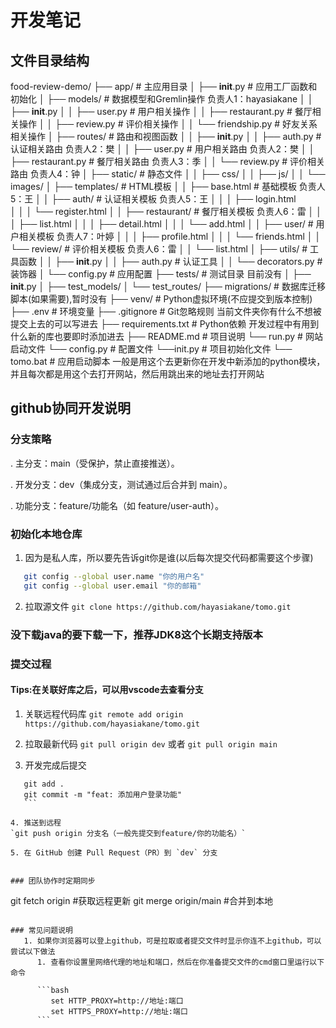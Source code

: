 # 开发笔记

## 文件目录结构
food-review-demo/
├── app/                      # 主应用目录
│   ├── __init__.py           # 应用工厂函数和初始化
│   ├── models/               # 数据模型和Gremlin操作   负责人1：hayasiakane
│   │   ├── __init__.py
│   │   ├── user.py           # 用户相关操作
│   │   ├── restaurant.py     # 餐厅相关操作
│   │   ├── review.py         # 评价相关操作
│   │   └── friendship.py     # 好友关系相关操作
│   ├── routes/               # 路由和视图函数
│   │   ├── __init__.py
│   │   ├── auth.py           # 认证相关路由    负责人2：樊
│   │   ├── user.py           # 用户相关路由    负责人2：樊
│   │   ├── restaurant.py     # 餐厅相关路由    负责人3：季
│   │   └── review.py         # 评价相关路由    负责人4：钟
│   ├── static/               # 静态文件
│   │   ├── css/
│   │   ├── js/
│   │   └── images/
│   ├── templates/            # HTML模板
│   │   ├── base.html         # 基础模板     负责人5：王
│   │   ├── auth/             # 认证相关模板   负责人5：王
│   │   │   ├── login.html   
│   │   │   └── register.html
│   │   ├── restaurant/       # 餐厅相关模板   负责人6：雷
│   │   │   ├── list.html
│   │   │   ├── detail.html
│   │   │   └── add.html
│   │   ├── user/            # 用户相关模板    负责人7：叶婷
│   │   │   ├── profile.html
│   │   │   └── friends.html
│   │   └── review/          # 评价相关模板    负责人6：雷
│   │       └── list.html
│   ├── utils/                # 工具函数
│   │   ├── __init__.py
│   │   ├── auth.py           # 认证工具
│   │   └── decorators.py     # 装饰器
│   └── config.py             # 应用配置
├── tests/                    # 测试目录 目前没有
│   ├── __init__.py
│   ├── test_models/
│   └── test_routes/
├── migrations/               # 数据库迁移脚本(如果需要),暂时没有
├── venv/                     # Python虚拟环境(不应提交到版本控制)
├── .env                      # 环境变量
├── .gitignore                # Git忽略规则  当前文件夹你有什么不想被提交上去的可以写进去
├── requirements.txt          # Python依赖 开发过程中有用到什么新的库也要即时添加进去
├── README.md                 # 项目说明
└── run.py                    # 网站启动文件
└── config.py                    # 配置文件
└──init.py                    # 项目初始化文件
└── tomo.bat                    # 应用启动脚本 一般是用这个去更新你在开发中新添加的python模块，并且每次都是用这个去打开网站，然后用跳出来的地址去打开网站

## github协同开发说明


### 分支策略
   . 主分支：main（受保护，禁止直接推送）。

   . 开发分支：dev（集成分支，测试通过后合并到 main）。

   . 功能分支：feature/功能名（如 feature/user-auth）。

### 初始化本地仓库
  1. 因为是私人库，所以要先告诉git你是谁(以后每次提交代码都需要这个步骤)
   ```bash
      git config --global user.name "你的用户名"
      git config --global user.email "你的邮箱"
   ```

   2. 拉取源文件
  `git clone https://github.com/hayasiakane/tomo.git`

### 没下载java的要下载一下，推荐JDK8这个长期支持版本

### 提交过程
#### Tips:在关联好库之后，可以用vscode去查看分支
   1. 关联远程代码库
   `git remote add origin https://github.com/hayasiakane/tomo.git`

   2. 拉取最新代码
     `git pull origin dev`
     或者
     `git pull origin main`


   3. 开发完成后提交
   ```
      git add .
      git commit -m "feat: 添加用户登录功能" 
      ```

 4. 推送到远程
  `git push origin 分支名（一般先提交到feature/你的功能名）`

  5. 在 GitHub 创建 Pull Request（PR）到 `dev` 分支


### 团队协作时定期同步

  ```
   git fetch origin   #获取远程更新
   git merge origin/main   #合并到本地 
```

### 常见问题说明
   1. 如果你浏览器可以登上github，可是拉取或者提交文件时显示你连不上github，可以尝试以下做法
      1. 查看你设置里网络代理的地址和端口，然后在你准备提交文件的cmd窗口里运行以下命令

      ```bash
         set HTTP_PROXY=http://地址:端口
         set HTTPS_PROXY=http://地址:端口
      ```
